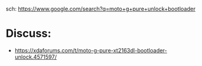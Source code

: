 sch: https://www.google.com/search?q=moto+g+pure+unlock+bootloader

# Discuss:
- https://xdaforums.com/t/moto-g-pure-xt2163dl-bootloader-unlock.4571597/
